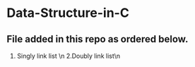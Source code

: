 # Data-Structure-in-C
## File added in this repo as ordered below. 
1. Singly link list \n
2.Doubly link list\n

